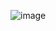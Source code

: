 ![image](https://github.com/KALYANKUMAR13/k8s-Cluster/assets/35223898/d87f1636-8d56-4033-901d-bc0dce93fdba)
